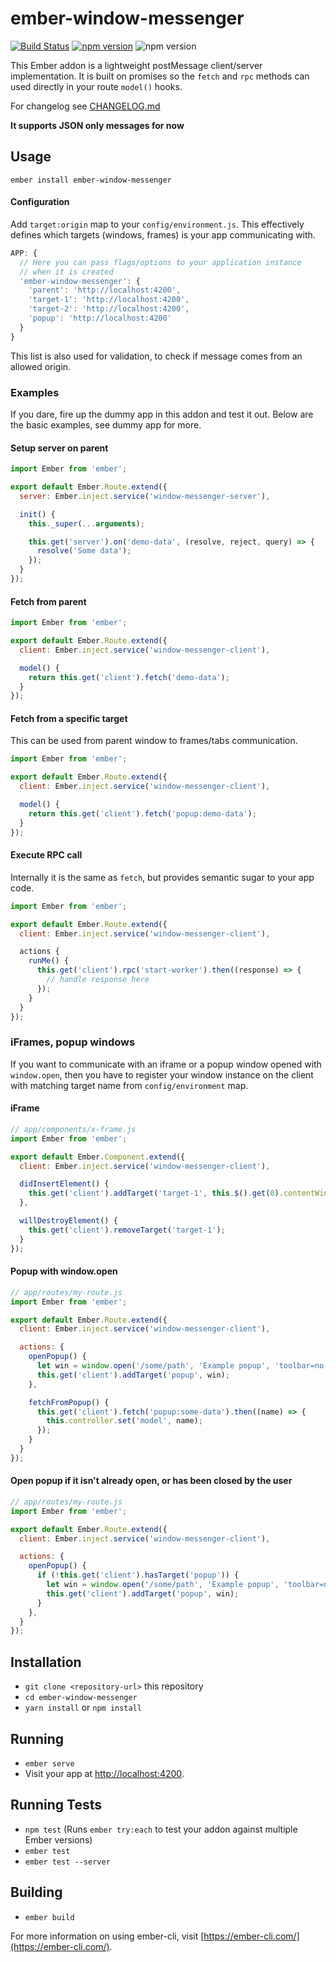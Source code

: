 # ember-window-messenger

[![Build Status](https://travis-ci.org/raido/ember-window-messenger.svg?branch=master)](https://travis-ci.org/raido/ember-window-messenger)
[![npm version](https://badge.fury.io/js/ember-window-messenger.svg)](https://badge.fury.io/js/ember-window-messenger)
![npm version](https://embadge.io/v1/badge.svg?start=1.13.0)

This Ember addon is a lightweight postMessage client/server implementation. It is built on promises so the `fetch` and `rpc` methods can used directly in your route `model()` hooks.

For changelog see [CHANGELOG.md](https://github.com/raido/ember-window-messenger/blob/master/CHANGELOG.md)

**It supports JSON only messages for now**

## Usage

`ember install ember-window-messenger`

#### Configuration

Add `target:origin` map to your `config/environment.js`. This effectively defines which targets (windows, frames) is your app communicating with.

```javascript
APP: {
  // Here you can pass flags/options to your application instance
  // when it is created
  'ember-window-messenger': {
    'parent': 'http://localhost:4200',
    'target-1': 'http://localhost:4200',
    'target-2': 'http://localhost:4200',
    'popup': 'http://localhost:4200'
  }
}
```

This list is also used for validation, to check if message comes from an allowed origin.

### Examples

If you dare, fire up the dummy app in this addon and test it out. Below are the basic examples, see dummy app for more.

#### Setup server on parent

```javascript
import Ember from 'ember';

export default Ember.Route.extend({
  server: Ember.inject.service('window-messenger-server'),

  init() {
    this._super(...arguments);

    this.get('server').on('demo-data', (resolve, reject, query) => {
      resolve('Some data');
    });
  }
});
```

#### Fetch from parent

```javascript
import Ember from 'ember';

export default Ember.Route.extend({
  client: Ember.inject.service('window-messenger-client'),

  model() {
    return this.get('client').fetch('demo-data');
  }
});
```

#### Fetch from a specific target

This can be used from parent window to frames/tabs communication.

```javascript
import Ember from 'ember';

export default Ember.Route.extend({
  client: Ember.inject.service('window-messenger-client'),

  model() {
    return this.get('client').fetch('popup:demo-data');
  }
});
```

#### Execute RPC call

Internally it is the same as `fetch`, but provides semantic sugar to your app code.

```javascript
import Ember from 'ember';

export default Ember.Route.extend({
  client: Ember.inject.service('window-messenger-client'),

  actions {
    runMe() {
      this.get('client').rpc('start-worker').then((response) => {
        // handle response here
      });
    }
  }
});
```

### iFrames, popup windows

If you want to communicate with an iframe or a popup window opened with `window.open`, then you have to register your window instance on the client with matching target name from `config/environment` map.

#### iFrame

```javascript
// app/components/x-frame.js
import Ember from 'ember';

export default Ember.Component.extend({
  client: Ember.inject.service('window-messenger-client'),

  didInsertElement() {
    this.get('client').addTarget('target-1', this.$().get(0).contentWindow);
  },

  willDestroyElement() {
    this.get('client').removeTarget('target-1');
  }
});

```
#### Popup with window.open

```javascript
// app/routes/my-route.js
import Ember from 'ember';

export default Ember.Route.extend({
  client: Ember.inject.service('window-messenger-client'),

  actions: {
    openPopup() {
      let win = window.open('/some/path', 'Example popup', 'toolbar=no,resizable=no,width=400,height=400');
      this.get('client').addTarget('popup', win);
    },

    fetchFromPopup() {
      this.get('client').fetch('popup:some-data').then((name) => {
        this.controller.set('model', name);
      });
    }
  }
});
```

#### Open popup if it isn't already open, or has been closed by the user

```javascript
// app/routes/my-route.js
import Ember from 'ember';

export default Ember.Route.extend({
  client: Ember.inject.service('window-messenger-client'),

  actions: {
    openPopup() {
      if (!this.get('client').hasTarget('popup')) {
        let win = window.open('/some/path', 'Example popup', 'toolbar=no,resizable=no,width=400,height=400');
        this.get('client').addTarget('popup', win);
      }
    },
  }
});
```

## Installation

* `git clone <repository-url>` this repository
* `cd ember-window-messenger`
* `yarn install` or `npm install`

## Running

* `ember serve`
* Visit your app at [http://localhost:4200](http://localhost:4200).

## Running Tests

* `npm test` (Runs `ember try:each` to test your addon against multiple Ember versions)
* `ember test`
* `ember test --server`

## Building

* `ember build`

For more information on using ember-cli, visit [https://ember-cli.com/](https://ember-cli.com/).
